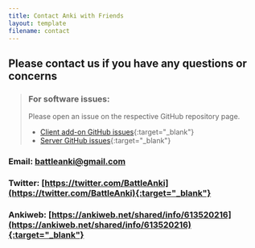 ```yaml
---
title: Contact Anki with Friends
layout: template
filename: contact
---
```



## Please contact us if you have any questions or concerns

> ### For software issues:
>
> Please open an issue on the respective GitHub repository page.
> - [Client add-on GitHub issues](https://github.com/jopeo/Anki-with-Friends/issues){:target="_blank"}
> - [Server GitHub issues](https://github.com/jopeo/Server-for-Battle-Anki/issues){:target="_blank"}

### Email: [battleanki@gmail.com](mailto:battleanki@gmail.com)

### Twitter: [https://twitter.com/BattleAnki](https://twitter.com/BattleAnki){:target="_blank"}

### Ankiweb: [https://ankiweb.net/shared/info/613520216](https://ankiweb.net/shared/info/613520216){:target="_blank"}



